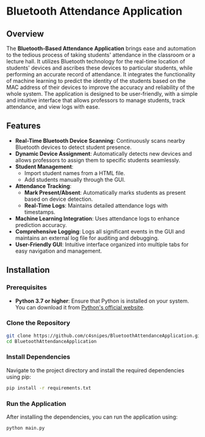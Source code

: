 # Bluetooth Attendance Application

## Overview

The **Bluetooth-Based Attendance Application** brings ease and automation to the tedious process of taking students' attendance in the classroom or a lecture hall. It utilizes Bluetooth technology for the real-time location of students' devices and ascribes these devices to particular students, while performing an accurate record of attendance. It integrates the functionality of machine learning to predict the identity of the students based on the MAC address of their devices to improve the accuracy and reliability of the whole system. The application is designed to be user-friendly, with a simple and intuitive interface that allows professors to manage students, track attendance, and view logs with ease.

## Features

- **Real-Time Bluetooth Device Scanning**: Continuously scans nearby Bluetooth devices to detect student presence.
- **Dynamic Device Assignment**: Automatically detects new devices and allows professors to assign them to specific students seamlessly.
- **Student Management**: 
  - Import student names from a HTML file.
  - Add students manually through the GUI.
- **Attendance Tracking**:
  - **Mark Present/Absent**: Automatically marks students as present based on device detection.
  - **Real-Time Logs**: Maintains detailed attendance logs with timestamps.
- **Machine Learning Integration**: Uses attendance logs to enhance prediction accuracy.
- **Comprehensive Logging**: Logs all significant events in the GUI and maintains an external log file for auditing and debugging.
- **User-Friendly GUI**: Intuitive interface organized into multiple tabs for easy navigation and management.

## Installation

### Prerequisites

- **Python 3.7 or higher**: Ensure that Python is installed on your system. You can download it from [Python's official website](https://www.python.org/downloads/).

### Clone the Repository

```bash
git clone https://github.com/c4snipes/BluetoothAttendanceApplication.git
cd BluetoothAttendanceApplication
```

### Install Dependencies

Navigate to the project directory and install the required dependencies using pip:

```bash
pip install -r requirements.txt
```

### Run the Application

After installing the dependencies, you can run the application using:

```bash
python main.py
```
